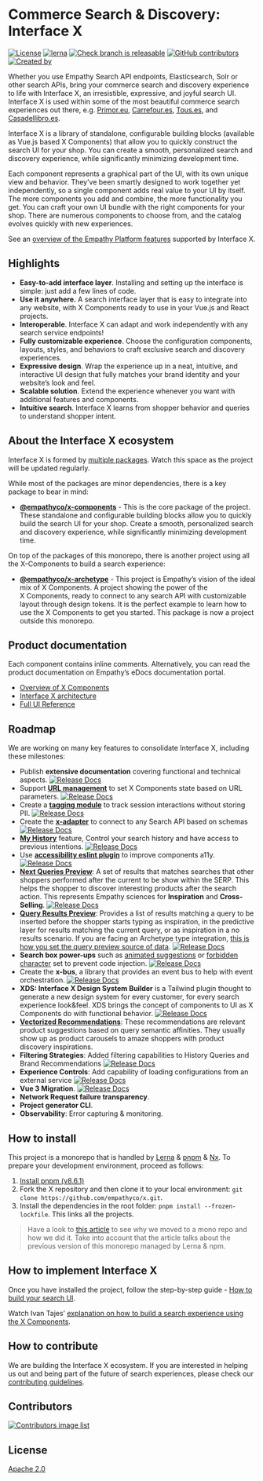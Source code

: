 # Commerce Search & Discovery: Interface X

[![License](https://img.shields.io/badge/License-Apache%202.0-blue.svg)](https://opensource.org/licenses/Apache-2.0)
[![lerna](https://img.shields.io/badge/maintained%20with-lerna-cc00ff.svg)](https://lerna.js.org/)
[![Check branch is releasable](https://github.com/empathyco/x/actions/workflows/build.yml/badge.svg?branch=main)](https://github.com/empathyco/x/actions/workflows/build.yml)
[![GitHub contributors](https://img.shields.io/github/contributors/empathyco/x.svg)](https://github.com/empathyco/x/graphs/contributors/)
[![Created by](https://img.shields.io/badge/Created%20by-Empathy.co-green)](https://www.empathy.co)

Whether you use Empathy Search API endpoints, Elasticsearch, Solr or other search APIs, bring your
commerce search and discovery experience to life with Interface X, an irresistible, expressive, and
joyful search UI. Interface X is used within some of the most beautiful commerce search experiences
out there, e.g. [Primor.eu](https://www.primor.eu/es_es/?query=brocha),
[Carrefour.es](https://www.carrefour.es/?q=queso),
[Tous.es](https://www.tous.com/es-es/?query=anillo), and
[Casadellibro.es](https://www.casadellibro.com/?query=novela).

Interface X is a library of standalone, configurable building blocks (available as Vue.js based
X&nbsp;Components) that allow you to quickly construct the search UI for your shop. You can create a
smooth, personalized search and discovery experience, while significantly minimizing development
time.

Each component represents a graphical part of the UI, with its own unique view and behavior. They’ve
been smartly designed to work together yet independently, so a single component adds real value to
your UI by itself. The more components you add and combine, the more functionality you get. You can
craft your own UI bundle with the right components for your shop. There are numerous components to
choose from, and the catalog evolves quickly with new experiences.

See an
[overview of the Empathy Platform features](https://docs.empathy.co/explore-empathy-platform/features/)
supported by Interface X.

## Highlights

- **Easy-to-add interface layer**. Installing and setting up the interface is simple: just add a few
  lines of code.
- **Use it anywhere.** A search interface layer that is easy to integrate into any website, with X
  Components ready to use in your Vue.js and React projects.
- **Interoperable**. Interface X can adapt and work independently with any search service endpoints!
- **Fully customizable experience**. Choose the configuration components, layouts, styles, and
  behaviors to craft exclusive search and discovery experiences.
- **Expressive design**. Wrap the experience up in a neat, intuitive, and interactive UI design that
  fully matches your brand identity and your website’s look and feel.
- **Scalable solution**. Extend the experience whenever you want with additional features and
  components.
- **Intuitive search**. Interface X learns from shopper behavior and queries to understand shopper
  intent.

## About the Interface X ecosystem

Interface X is formed by [multiple packages](./.github/CONTRIBUTING.md#interface-x-and-packages).
Watch this space as the project will be updated regularly.

While most of the packages are minor dependencies, there is a key package to bear in mind:

- **[@empathyco/x-components](https://github.com/empathyco/x/tree/main/packages/x-components)** -
  This is the core package of the project. These standalone and configurable building blocks allow
  you to quickly build the search UI for your shop. Create a smooth, personalized search and
  discovery experience, while significantly minimizing development time.

On top of the packages of this monorepo, there is another project using all the X-Components to
build a search experience:

- **[@empathyco/x-archetype](https://github.com/empathyco/x-archetype)** - This project is Empathy’s
  vision of the ideal mix of X&nbsp;Components. A project showing the power of the
  X&nbsp;Components, ready to connect to any search API with customizable layout through design
  tokens. It is the perfect example to learn how to use the X&nbsp;Components to get you started.
  This package is now a project outside this monorepo.

## Product documentation

Each component contains inline comments. Alternatively, you can read the product documentation on
Empathy’s eDocs documentation portal.

- [Overview of X Components](https://docs.empathy.co/explore-empathy-platform/experience-search-and-discovery/)
- [Interface X architecture](https://docs.empathy.co/develop-empathy-platform/build-search-ui/web-x-architecture/)
- [Full UI Reference](https://docs.empathy.co/develop-empathy-platform/ui-reference/)
<!--- [Frequently Asked Questions](Content to be developed for GitHub project)--->

## Roadmap

We are working on many key features to consolidate Interface X, including these milestones:

- Publish **extensive documentation** covering functional and technical aspects.
  [![Release Docs](https://img.shields.io/badge/Released-August%202021-brightgreen)](https://docs.empathy.co)
- Support
  **[URL management](https://docs.empathy.co/develop-empathy-platform/ui-reference/components/url/)**
  to set X&nbsp;Components state based on URL parameters.
  [![Release Docs](https://img.shields.io/badge/Released-November%202021-brightgreen)](https://docs.empathy.co/develop-empathy-platform/ui-reference/components/url/)
- Create a
  **[tagging module](https://docs.empathy.co/develop-empathy-platform/ui-reference/components/tagging/)**
  to track session interactions without storing PII.
  [![Release Docs](https://img.shields.io/badge/Released-December%202021-brightgreen)](https://docs.empathy.co/develop-empathy-platform/ui-reference/components/tagging/)
- Create the **[x-adapter](https://github.com/empathyco/x/tree/main/packages/x-adapter)** to connect
  to any Search API based on schemas
  [![Release Docs](https://img.shields.io/badge/Released-April%202022-brightgreen)](https://docs.empathy.co)
- **[My History](https://docs.empathy.co/explore-empathy-platform/experience-search-and-discovery/my-history.html)**
  feature, Control your search history and have access to previous intentions.
  [![Release Docs](https://img.shields.io/badge/Released-July%202022-brightgreen)](https://empathy.co/blog/development-journey-my-history/)
- Use
  **[accessibility eslint plugin](https://github.com/vue-a11y/eslint-plugin-vuejs-accessibility)**
  to improve components a11y.
  [![Release Docs](https://img.shields.io/badge/Released-July%202022-brightgreen)](https://docs.empathy.co)
- **[Next Queries Preview](https://docs.empathy.co/develop-empathy-platform/ui-reference/components/next-queries/x-components.next-query-preview.html)**:
  A set of results that matches searches that other shoppers performed after the current to be show
  within the SERP. This helps the shopper to discover interesting products after the search action.
  This represents Empathy sciences for **Inspiration** and **Cross-Selling**.
  [![Release Docs](https://img.shields.io/badge/Released-August%202022-brightgreen)](https://docs.empathy.co)
- **[Query Results Preview](https://docs.empathy.co/develop-empathy-platform/ui-reference/components/queries-preview/x-components.query-preview.html)**:
  Provides a list of results matching a query to be inserted before the shopper starts typing as
  inspiration, in the predictive layer for results matching the current query, or as inspiration in
  a no results scenario. If you are facing an Archetype type integration,
  [this is how you set the query preview source of data](https://docs.empathy.co/develop-empathy-platform/build-search-ui/web-archetype-integration-guide.html#dynamic-query-results-preview).
  [![Release Docs](https://img.shields.io/badge/Released-September%202022-brightgreen)](https://docs.empathy.co/develop-empathy-platform/ui-reference/components/queries-preview/x-components.query-preview.html)
- **Search box power-ups** such as
  [animated suggestions](https://docs.empathy.co/develop-empathy-platform/ui-reference/components/search-box/x-components.search-input-placeholder.html)
  or [forbidden character](https://github.com/empathyco/x/pull/433) set to prevent code injection.
  [![Release Docs](https://img.shields.io/badge/Released-January%202023-brightgreen)](https://docs.empathy.co/develop-empathy-platform/ui-reference/components/search-box/x-components.search-input-placeholder.html)
- Create the **x-bus**, a library that provides an event bus to help with event orchestration.
  [![Release Docs](https://img.shields.io/badge/Released-February%202023-brightgreen)](https://github.com/empathyco/x/tree/main/packages/x-bus)
- **XDS: Interface X Design System Builder** is a Tailwind plugin thought to generate a new design
  system for every customer, for every search experience look&feel. XDS brings the concept of
  components to UI as X Components do with functional behavior.
  [![Release Docs](https://img.shields.io/badge/Released-April%202023-brightgreen)](https://github.com/empathyco/x/tree/main/packages/x-tailwindcss)
- **[Vectorized Recommendations](https://docs.empathy.co/explore-empathy-platform/features/vector-recommendations-overview.html)**:
  These recommendations are relevant product suggestions based on query semantic affinities. They
  usually show up as product carousels to amaze shoppers with product discovery inspirations.
- **Filtering Strategies**: Added filtering capabilities to History Queries and Brand
  Recommendations
  [![Release Docs](https://img.shields.io/badge/Released-October%202023-brightgreen)](https://docs.empathy.co/explore-empathy-platform/experience-search-and-discovery/history-queries.html)
- **Experience Controls**: Add capability of loading configurations from an external service
  [![Release Docs](https://img.shields.io/badge/Released-November%202023-brightgreen)](https://vuejs.org/)
- **Vue 3 Migration**.
  [![Release Docs](https://img.shields.io/badge/Released-November%202024-brightgreen)](https://vuejs.org/)
- **Network Request failure transparency**.
- **Project generator CLI**.
- **Observability**: Error capturing & monitoring.

## How to install

This project is a monorepo that is handled by [Lerna](https://github.com/lerna/lerna) &
[pnpm](https://pnpm.io/) & [Nx](https://nx.dev/). To prepare your development environment, proceed
as follows:

1. [Install pnpm (v8.6.1)](https://pnpm.io/installation)
2. Fork the X repository and then clone it to your local environment:
   `git clone https://github.com/empathyco/x.git`.
3. Install the dependencies in the root folder: `pnpm install --frozen-lockfile`. This links all the
   projects.

> Have a look to
> [this article](https://medium.com/empathyco/moving-to-a-mono-repo-part-1-the-journey-eb63efd8ef64)
> to see why we moved to a mono repo and how we did it. Take into account that the article talks
> about the previous version of this monorepo managed by Lerna & npm.

## How to implement Interface X

Once you have installed the project, follow the step-by-step guide -
[How to build your search UI](https://docs.empathy.co/develop-empathy-platform/build-search-ui/).

Watch Ivan Tajes’
[explanation on how to build a search experience using the X Components](https://www.youtube.com/watch?v=JjjIaQlG9aE).

## How to contribute

We are building the Interface X ecosystem. If you are interested in helping us out and being part of
the future of search experiences, please check our
[contributing guidelines](./.github/CONTRIBUTING.md).

## Contributors

<a href="https://github.com/empathyco/x/graphs/contributors">
  <img src="https://contrib.rocks/image?repo=empathyco/x" alt="Contributors image list"/>
</a>

## License

[Apache 2.0](./LICENSE)
